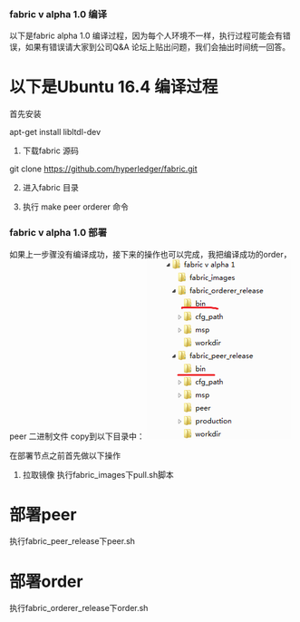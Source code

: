 ### fabric v alpha 1.0 编译

以下是fabric alpha 1.0 编译过程，因为每个人环境不一样，执行过程可能会有错误，如果有错误请大家到公司Q&A 论坛上贴出问题，我们会抽出时间统一回答。

# 以下是Ubuntu 16.4 编译过程

首先安装

apt-get install libltdl-dev


1. 下载fabric 源码

git clone https://github.com/hyperledger/fabric.git

2. 进入fabric 目录

3. 执行 make peer orderer 命令

### fabric v alpha 1.0 部署

如果上一步骤没有编译成功，接下来的操作也可以完成，我把编译成功的order，peer 二进制文件 copy到以下目录中：
![Alt text](./images/pic1.png)

在部署节点之前首先做以下操作
1. 拉取镜像
执行fabric_images下pull.sh脚本


# 部署peer

执行fabric_peer_release下peer.sh

# 部署order

执行fabric_orderer_release下order.sh
